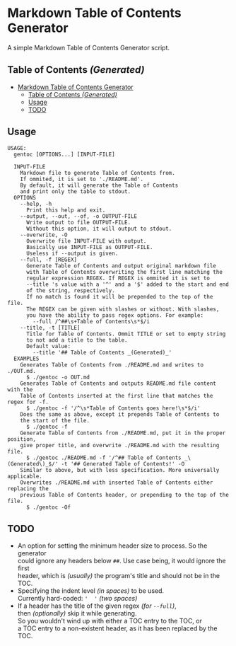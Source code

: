 # Markdown Table of Contents Generator
A simple Markdown Table of Contents Generator script.

## Table of Contents _(Generated)_
- [Markdown Table of Contents Generator](#markdown-table-of-contents-generator)
  - [Table of Contents _(Generated)_](#table-of-contents-generated)
  - [Usage](#usage)
  - [TODO](#todo)

## Usage
```
USAGE:
  gentoc [OPTIONS...] [INPUT-FILE]

  INPUT-FILE
    Markdown file to generate Table of Contents from.
    If ommited, it is set to './README.md'.
    By default, it will generate the Table of Contents
    and print only the table to stdout.
  OPTIONS
    --help, -h
      Print this help and exit.
    --output, --out, --of, -o OUTPUT-FILE
      Write output to file OUTPUT-FILE.
      Without this option, it will output to stdout.
    --overwrite, -O
      Overwrite file INPUT-FILE with output.
      Basically use INPUT-FILE as OUTPUT-FILE.
      Useless if --output is given.
    --full, -f [REGEX]
      Generate Table of Contents and output original markdown file
      with Table of Contents overwriting the first line matching the
      regular expression REGEX. If REGEX is ommited it is set to
      --title 's value with a '^' and a '$' added to the start and end
      of the string, respectively.
      If no match is found it will be prepended to the top of the file.
      The REGEX can be given with slashes or without. With slashes,
      you have the ability to pass regex options. For example:
        --full /^##\s+Table of Contents\s*$/i
    --title, -t [TITLE]
      Title for Table of Contents. Ommit TITLE or set to empty string
      to not add a title to the table.
      Default value:
        --title '## Table of Contents _(Generated)_'
  EXAMPLES
    Generates Table of Contents from ./README.md and writes to ./OUT.md.
      $ ./gentoc -o OUT.md
    Generates Table of Contents and outputs README.md file content with the
    Table of Contents inserted at the first line that matches the regex for -f.
      $ ./gentoc -f '/^\s*Table of Contents goes here!\s*$/i'
    Does the same as above, except it prepends Table of Contents to
    the start of the file.
      $ ./gentoc -f
    Generate Table of Contents from ./README.md, put it in the proper position,
    give proper title, and overwrite ./README.md with the resulting file.
      $ ./gentoc ./README.md -f '/^## Table of Contents _\(Generated\)_$/' -t '## Generated Table of Contents!' -O
    Similar to above, but with less specification. More universally applicable.
    Overwrites ./README.md with inserted Table of Contents either replacing the
    previous Table of Contents header, or prepending to the top of the file.
      $ ./gentoc -Of
```

## TODO
- An option for setting the minimum header size to process. So the generator  
could ignore any headers below `##`. Use case being, it would ignore the first  
header, which is _(usually)_ the program's title and should not be in the TOC.
- Specifying the indent level _(in spaces)_ to be used.  
Currently hard-coded: `'  '` _(two spaces)_
- If a header has the title of the given regex _(for `--full`)_,  
then _(optionally)_ skip it while generating.  
So you wouldn't wind up with either a TOC entry to the TOC, or  
a TOC entry to a non-existent header, as it has been replaced by the TOC.
